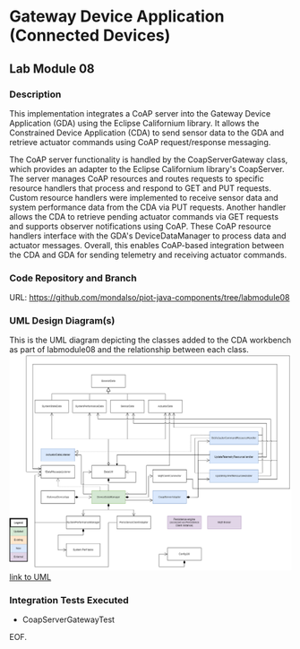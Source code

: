 # Gateway Device Application (Connected Devices)

## Lab Module 08

### Description


This implementation integrates a CoAP server into the Gateway Device Application (GDA) using the Eclipse Californium library. It allows the Constrained Device Application (CDA) to send sensor data to the GDA and retrieve actuator commands using CoAP request/response messaging.

The CoAP server functionality is handled by the CoapServerGateway class, which provides an adapter to the Eclipse Californium library's CoapServer. The server manages CoAP resources and routes requests to specific resource handlers that process and respond to GET and PUT requests. Custom resource handlers were implemented to receive sensor data and system performance data from the CDA via PUT requests. Another handler allows the CDA to retrieve pending actuator commands via GET requests and supports observer notifications using CoAP. These CoAP resource handlers interface with the GDA's DeviceDataManager to process data and actuator messages. Overall, this enables CoAP-based integration between the CDA and GDA for sending telemetry and receiving actuator commands.


### Code Repository and Branch

URL: https://github.com/mondalso/piot-java-components/tree/labmodule08

### UML Design Diagram(s)

This is the UML diagram depicting the classes added to the CDA workbench as part of labmodule08 and the relationship between each class.
![GDA-labmodule08](https://github.com/mondalso/images/blob/main/GDA-labmodule08.drawio.png)
[link to UML](https://github.com/mondalso/images/blob/main/GDA-labmodule08.drawio.png)

### Integration Tests Executed

- CoapServerGatewayTest

EOF.

